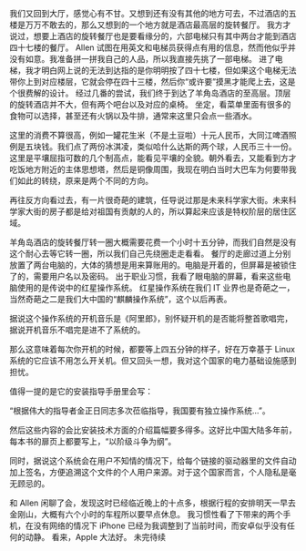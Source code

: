 我们又回到大厅，感觉心有不甘。又想到还有没有其他的地方可去，不过酒店的五楼是万万不敢去的，那么又想到的一个地方就是酒店最高层的旋转餐厅。
我方才说过，想要上酒店的旋转餐厅也是要看缘分的，六部电梯只有其中两台才能到酒店四十七楼的餐厅。
Allen 试图在用英文和电梯员获得点有用的信息，然而他似乎并没有如意。我准备拼一拼我自己的人品，所以我直接先挑了一部电梯。
进了电梯，我才明白网上说的无法到达指的是你明明按了四十七楼，但如果这个电梯无法带你上到对应楼层，它就会停在四十三楼，然后你“或许要”摸黑才能爬上去，这是个很费解的设计。
经过几番的尝试，我们终于到达了羊角岛酒店的至高层。顶层的旋转酒店并不大，但有两个吧台以及对应的桌椅。
坐定，看菜单里面有很多的食物可以选择，甚至还有火锅以及牛排，通常来这里只会点一些酒水。



这里的消费不算很高，例如一罐花生米（不是土豆啦）十元人民币，大同江啤酒照例是五块钱。我们点了两份冰淇凌，类似哈什么达斯的两个球，人民币三十一份。
这里是平壤屈指可数的几个制高点，能看见平壤的全貌。朝外看去，又能看到方才吃饭地方附近的主体思想塔，然后是铜像周围，我现在明白当时大巴车为何要带我们如此的转绕，原来是两个不同的方向。



再往反方向看过去，有一片很奇葩的建筑，任导说过那是未来科学家大街。未来科学家大街的房子都是给对祖国有贡献的人的，所以算起来应该是特权阶层的居住区域。

羊角岛酒店的旋转餐厅转一圈大概需要花费一个小时十五分钟，而我们自然是没有这个耐心去等它转一圈，所以我们自己先绕圈走走看看。
餐厅的走廊过道上分别放置了两台电脑的，大体的猜想是用来算账用的。电脑是开着的，但屏幕是被锁住了的，需要用户名以及密码。
出于职业习惯，我看了眼电脑的屏幕，看来这些电脑使用的是传说中的红星操作系统。
红星操作系统在我们 IT 业界也是奇葩之一，当然奇葩之二是我们大中国的“麒麟操作系统”，这个以后再表。



据说这个操作系统的开机音乐是《阿里郎》，别怀疑开机的是否能将整首歌唱完，据说开机音乐不唱完是进不了系统的。



那么这意味着每次你开机的时候，都要等上四五分钟的样子，好在万幸基于 Linux 系统的它应该不用怎么开关机。但又回头一想，我对这个国家的电力基础设施感到担忧。



值得一提的是它的安装指导手册里会写：




“根据伟大的指导者金正日同志多次莅临指导，我国要有独立操作系统...”。

然后这些内容的会比安装技术方面的介绍篇幅要多得多。这好比中国大陆多年前，每本书的扉页上都要写上，“以阶级斗争为纲”。



同时，据说这个系统会在用户不知情的情况下，给每个链接的驱动器里的文件自动加上签名，方便追溯这个文件的个人用户来源。对于这个国家而言，个人隐私是毫无顾忌的。



和 Allen 闲聊了会，发现这时已经临近晚上的十点多，根据行程的安排明天一早去金刚山，大概有六个小时的车程所以要早点休息。
我习惯性看了下带来的两个手机，在没有网络的情况下 iPhone 已经为我调整到了当前时间，而安卓似乎没有任何的动静。
看来，Apple 大法好。
未完待续
